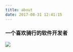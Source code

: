 ```yaml
---
title: about
date: 2017-08-31 12:41:15
---
```


### 一个喜欢骑行的软件开发者

![](https://i.ytimg.com/vi/b1-Fj-C4OmE/maxresdefault.jpg)